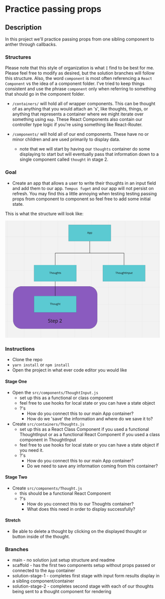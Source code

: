 # Practice passing props


## Description

In this project we'll practice passing props from one sibling component to anther through callbacks. 

### Structures

Please note that this style of organization is what `I` find to be best for me. Please feel free to modify as desired, but the solution branches will follow this structure. Also, the word `component` is most often referencing a `React Component` vs the idea of a component folder. I've tried to keep things consistent and use the phrase `component` only when referring to something that should go in the component folder.

* `/containers/` will hold all of wrapper components. This can be thought of as anything that you would attach an 's', like thoughts, things, or anything that represents a container where we might iterate over something using `map`. These React Components also contain our controller type logic if you're using something like React-Router. 

* `/components/` will hold all of our end components. These have no or minor children and are used primarily to display data. 
  * note that we will start by having our `thoughts` container do some displaying to start but will eventually pass that information down to a single component called `thought` in stage 2. 
  
  
### Goal

* Create an app that allows a user to write their thoughts in an input field and add them to our app. `Tempus fuget` and our app will not persist on refresh. You may find this a little annoying when testing testing passing props from component to component so feel free to add some initial state. 

This is what the structure will look like: 

![React Practice Example](./public/react-practice-structure.png)


### Instructions

* Clone the repo
* `yarn install` or `npm install`
* Open the project in what ever code editor you would like

#### Stage One
* Open the `src/components/ThoughtInput.js` 
    * set up this as a functional or class component  
    * feel free to use hooks for local state or you can have a state object 
    * ?'s 
      - How do you connect this to our main App container?
      - How do we 'save' the information and where do we save it to? 
* Create `src/containers/Thoughts.js`
    * set up this as a React Class Component if you used a functional ThoughtInput or as a functional React Component if you used a class component in ThoughtInput 
    * feel free to use hooks for local state or you can have a state object if you need it. 
    * ?'s 
      - How do you connect this to our main App container?
      - Do we need to save any information coming from this container?
      
#### Stage Two

* Create `src/components/Thought.js`
  * this should be a functional React Component 
  * ?'s 
      - How do you connect this to our Thoughts container?
      - What does this need in order to display successfully? 
      
#### Stretch 

* Be able to delete a thought by clicking on the displayed thought or button inside of the thought. 
  

### Branches 

* main - no solution just setup structure and readme
* scaffold - has the first two components setup without props passed or connected to the `App` container
* solution-stage-1 - completes first stage with input form results display in a sibling component/container 
* solution-stage-2 - completes second stage with each of our thoughts being sent to a thought component for rendering

